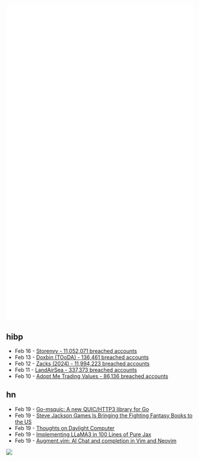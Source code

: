 ![Metrics](https://raw.githubusercontent.com/phixion/phixion/master/metrics.svg)

## hibp

<!--
for https://github.com/phixion/phixion/blob/main/.github/workflows/feeds.yml
-->
<!--START_SECTION:haveibeenpwnd-->
- Feb 16 - [Storenvy - 11,052,071 breached accounts](https://haveibeenpwned.com/PwnedWebsites#Storenvy)
- Feb 13 - [Doxbin (TOoDA) - 136,461 breached accounts](https://haveibeenpwned.com/PwnedWebsites#DoxbinTOoDA)
- Feb 12 - [Zacks (2024) - 11,994,223 breached accounts](https://haveibeenpwned.com/PwnedWebsites#Zacks2024)
- Feb 11 - [LandAirSea - 337,373 breached accounts](https://haveibeenpwned.com/PwnedWebsites#LandAirSea)
- Feb 10 - [Adopt Me Trading Values - 86,136 breached accounts](https://haveibeenpwned.com/PwnedWebsites#AdoptMeTradingValues)
<!--END_SECTION:haveibeenpwnd-->

## hn

<!--
for https://github.com/phixion/phixion/blob/main/.github/workflows/feeds.yml
-->
<!--START_SECTION:hn-->
- Feb 19 - [Go-msquic: A new QUIC/HTTP3 library for Go](https://github.com/noboruma/go-msquic)
- Feb 19 - [Steve Jackson Games Is Bringing the Fighting Fantasy Books to the US](https://www.sjgames.com/fightingfantasy/)
- Feb 19 - [Thoughts on Daylight Computer](https://jon.bo/posts/daylight-computer-1/)
- Feb 19 - [Implementing LLaMA3 in 100 Lines of Pure Jax](https://saurabhalone.com/blogs/llama3/web)
- Feb 19 - [Augment.vim: AI Chat and completion in Vim and Neovim](https://github.com/augmentcode/augment.vim)
<!--END_SECTION:hn-->

<!--
for https://yhype.me
-->
![](https://hit.yhype.me/github/profile?user_id=13013670)
